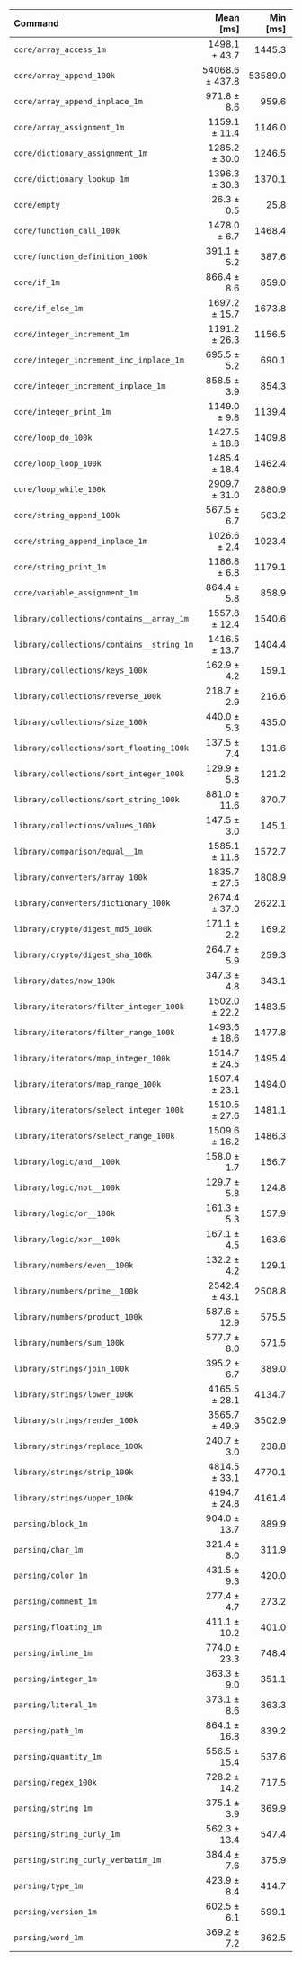 | Command | Mean [ms] | Min [ms] | Max [ms] |
|:---|---:|---:|---:|
| `core/array_access_1m` | 1498.1 ± 43.7 | 1445.3 | 1536.5 | 57.01 ± 1.99 |
| `core/array_append_100k` | 54068.6 ± 437.8 | 53589.0 | 54520.2 | 2057.72 ± 42.76 |
| `core/array_append_inplace_1m` | 971.8 ± 8.6 | 959.6 | 979.8 | 36.98 ± 0.78 |
| `core/array_assignment_1m` | 1159.1 ± 11.4 | 1146.0 | 1173.7 | 44.11 ± 0.95 |
| `core/dictionary_assignment_1m` | 1285.2 ± 30.0 | 1246.5 | 1319.7 | 48.91 ± 1.48 |
| `core/dictionary_lookup_1m` | 1396.3 ± 30.3 | 1370.1 | 1436.4 | 53.14 ± 1.54 |
| `core/empty` | 26.3 ± 0.5 | 25.8 | 27.0 |
| `core/function_call_100k` | 1478.0 ± 6.7 | 1468.4 | 1484.1 | 56.25 ± 1.11 |
| `core/function_definition_100k` | 391.1 ± 5.2 | 387.6 | 398.8 | 14.88 ± 0.35 |
| `core/if_1m` | 866.4 ± 8.6 | 859.0 | 877.9 | 32.97 ± 0.71 |
| `core/if_else_1m` | 1697.2 ± 15.7 | 1673.8 | 1706.0 | 64.59 ± 1.37 |
| `core/integer_increment_1m` | 1191.2 ± 26.3 | 1156.5 | 1212.3 | 45.33 ± 1.32 |
| `core/integer_increment_inc_inplace_1m` | 695.5 ± 5.2 | 690.1 | 702.0 | 26.47 ± 0.54 |
| `core/integer_increment_inplace_1m` | 858.5 ± 3.9 | 854.3 | 862.4 | 32.67 ± 0.64 |
| `core/integer_print_1m` | 1149.0 ± 9.8 | 1139.4 | 1160.7 | 43.73 ± 0.92 |
| `core/loop_do_100k` | 1427.5 ± 18.8 | 1409.8 | 1452.1 | 54.33 ± 1.26 |
| `core/loop_loop_100k` | 1485.4 ± 18.4 | 1462.4 | 1507.5 | 56.53 ± 1.29 |
| `core/loop_while_100k` | 2909.7 ± 31.0 | 2880.9 | 2938.7 | 110.74 ± 2.43 |
| `core/string_append_100k` | 567.5 ± 6.7 | 563.2 | 577.5 | 21.60 ± 0.49 |
| `core/string_append_inplace_1m` | 1026.6 ± 2.4 | 1023.4 | 1028.9 | 39.07 ± 0.75 |
| `core/string_print_1m` | 1186.8 ± 6.8 | 1179.1 | 1193.0 | 45.17 ± 0.90 |
| `core/variable_assignment_1m` | 864.4 ± 5.8 | 858.9 | 869.7 | 32.90 ± 0.67 |
| `library/collections/contains__array_1m` | 1557.8 ± 12.4 | 1540.6 | 1569.9 | 59.28 ± 1.23 |
| `library/collections/contains__string_1m` | 1416.5 ± 13.7 | 1404.4 | 1436.2 | 53.91 ± 1.16 |
| `library/collections/keys_100k` | 162.9 ± 4.2 | 159.1 | 168.4 | 6.20 ± 0.20 |
| `library/collections/reverse_100k` | 218.7 ± 2.9 | 216.6 | 223.1 | 8.32 ± 0.19 |
| `library/collections/size_100k` | 440.0 ± 5.3 | 435.0 | 446.6 | 16.74 ± 0.38 |
| `library/collections/sort_floating_100k` | 137.5 ± 7.4 | 131.6 | 147.8 | 5.23 ± 0.30 |
| `library/collections/sort_integer_100k` | 129.9 ± 5.8 | 121.2 | 133.3 | 4.94 ± 0.24 |
| `library/collections/sort_string_100k` | 881.0 ± 11.6 | 870.7 | 894.2 | 33.53 ± 0.78 |
| `library/collections/values_100k` | 147.5 ± 3.0 | 145.1 | 151.6 | 5.61 ± 0.16 |
| `library/comparison/equal__1m` | 1585.1 ± 11.8 | 1572.7 | 1601.2 | 60.32 ± 1.24 |
| `library/converters/array_100k` | 1835.7 ± 27.5 | 1808.9 | 1859.5 | 69.86 ± 1.70 |
| `library/converters/dictionary_100k` | 2674.4 ± 37.0 | 2622.1 | 2704.3 | 101.78 ± 2.40 |
| `library/crypto/digest_md5_100k` | 171.1 ± 2.2 | 169.2 | 173.7 | 6.51 ± 0.15 |
| `library/crypto/digest_sha_100k` | 264.7 ± 5.9 | 259.3 | 270.3 | 10.07 ± 0.30 |
| `library/dates/now_100k` | 347.3 ± 4.8 | 343.1 | 353.9 | 13.22 ± 0.31 |
| `library/iterators/filter_integer_100k` | 1502.0 ± 22.2 | 1483.5 | 1529.5 | 57.16 ± 1.38 |
| `library/iterators/filter_range_100k` | 1493.6 ± 18.6 | 1477.8 | 1519.8 | 56.84 ± 1.30 |
| `library/iterators/map_integer_100k` | 1514.7 ± 24.5 | 1495.4 | 1547.4 | 57.64 ± 1.45 |
| `library/iterators/map_range_100k` | 1507.4 ± 23.1 | 1494.0 | 1541.9 | 57.37 ± 1.41 |
| `library/iterators/select_integer_100k` | 1510.5 ± 27.6 | 1481.1 | 1534.6 | 57.49 ± 1.52 |
| `library/iterators/select_range_100k` | 1509.6 ± 16.2 | 1486.3 | 1524.1 | 57.45 ± 1.26 |
| `library/logic/and__100k` | 158.0 ± 1.7 | 156.7 | 160.4 | 6.01 ± 0.13 |
| `library/logic/not__100k` | 129.7 ± 5.8 | 124.8 | 137.7 | 4.94 ± 0.24 |
| `library/logic/or__100k` | 161.3 ± 5.3 | 157.9 | 169.2 | 6.14 ± 0.23 |
| `library/logic/xor__100k` | 167.1 ± 4.5 | 163.6 | 173.2 | 6.36 ± 0.21 |
| `library/numbers/even__100k` | 132.2 ± 4.2 | 129.1 | 138.5 | 5.03 ± 0.19 |
| `library/numbers/prime__100k` | 2542.4 ± 43.1 | 2508.8 | 2602.4 | 96.76 ± 2.47 |
| `library/numbers/product_100k` | 587.6 ± 12.9 | 575.5 | 605.9 | 22.36 ± 0.65 |
| `library/numbers/sum_100k` | 577.7 ± 8.0 | 571.5 | 589.5 | 21.99 ± 0.52 |
| `library/strings/join_100k` | 395.2 ± 6.7 | 389.0 | 404.7 | 15.04 ± 0.38 |
| `library/strings/lower_100k` | 4165.5 ± 28.1 | 4134.7 | 4189.8 | 158.53 ± 3.22 |
| `library/strings/render_100k` | 3565.7 ± 49.9 | 3502.9 | 3622.6 | 135.70 ± 3.22 |
| `library/strings/replace_100k` | 240.7 ± 3.0 | 238.8 | 245.0 | 9.16 ± 0.21 |
| `library/strings/strip_100k` | 4814.5 ± 33.1 | 4770.1 | 4850.1 | 183.23 ± 3.73 |
| `library/strings/upper_100k` | 4194.7 ± 24.8 | 4161.4 | 4217.6 | 159.64 ± 3.20 |
| `parsing/block_1m` | 904.0 ± 13.7 | 889.9 | 921.5 | 34.40 ± 0.84 |
| `parsing/char_1m` | 321.4 ± 8.0 | 311.9 | 330.9 | 12.23 ± 0.38 |
| `parsing/color_1m` | 431.5 ± 9.3 | 420.0 | 440.7 | 16.42 ± 0.47 |
| `parsing/comment_1m` | 277.4 ± 4.7 | 273.2 | 283.9 | 10.56 ± 0.27 |
| `parsing/floating_1m` | 411.1 ± 10.2 | 401.0 | 424.4 | 15.64 ± 0.49 |
| `parsing/inline_1m` | 774.0 ± 23.3 | 748.4 | 805.0 | 29.46 ± 1.05 |
| `parsing/integer_1m` | 363.3 ± 9.0 | 351.1 | 371.4 | 13.83 ± 0.43 |
| `parsing/literal_1m` | 373.1 ± 8.6 | 363.3 | 382.7 | 14.20 ± 0.43 |
| `parsing/path_1m` | 864.1 ± 16.8 | 839.2 | 876.3 | 32.89 ± 0.90 |
| `parsing/quantity_1m` | 556.5 ± 15.4 | 537.6 | 574.7 | 21.18 ± 0.71 |
| `parsing/regex_100k` | 728.2 ± 14.2 | 717.5 | 748.9 | 27.71 ± 0.76 |
| `parsing/string_1m` | 375.1 ± 3.9 | 369.9 | 379.1 | 14.27 ± 0.31 |
| `parsing/string_curly_1m` | 562.3 ± 13.4 | 547.4 | 578.2 | 21.40 ± 0.66 |
| `parsing/string_curly_verbatim_1m` | 384.4 ± 7.6 | 375.9 | 394.4 | 14.63 ± 0.40 |
| `parsing/type_1m` | 423.9 ± 8.4 | 414.7 | 432.9 | 16.13 ± 0.44 |
| `parsing/version_1m` | 602.5 ± 6.1 | 599.1 | 611.7 | 22.93 ± 0.50 |
| `parsing/word_1m` | 369.2 ± 7.2 | 362.5 | 379.5 | 14.05 ± 0.38 |
